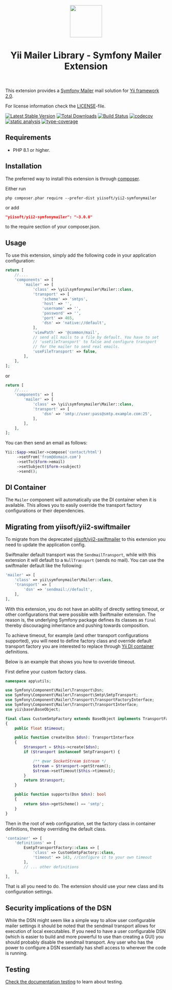 <p align="center">
    <a href="https://github.com/yiisoft" target="_blank">
        <img src="https://yiisoft.github.io/docs/images/yii_logo.svg" height="100px">
    </a>
    <h1 align="center">Yii Mailer Library - Symfony Mailer Extension</h1>
    <br>
</p>

This extension provides a [Symfony Mailer](https://symfony.com/doc/5.4/mailer.html) mail solution for [Yii framework 2.0](http://www.yiiframework.com).

For license information check the [LICENSE](LICENSE.md)-file.

[![Latest Stable Version](https://poser.pugx.org/yiisoft/yii2-symfonymailer/v/stable.png)](https://packagist.org/packages/yiisoft/yii2-symfonymailer)
[![Total Downloads](https://poser.pugx.org/yiisoft/yii2-symfonymailer/downloads.png)](https://packagist.org/packages/yiisoft/yii2-symfonymailer)
[![Build Status](https://github.com/yiisoft/yii2-symfonymailer/workflows/build/badge.svg)](https://github.com/yiisoft/yii2-symfonymailer/actions)
[![codecov](https://codecov.io/gh/yiisoft/yii2-symfonymailer/graph/badge.svg?token=XCj60xP699)](https://codecov.io/gh/yiisoft/yii2-symfonymailer)
[![static analysis](https://github.com/yiisoft/yii2-symfonymailer/actions/workflows/static.yml/badge.svg)](https://github.com/yiisoft/yii2-symfonymailer/actions/workflows/static.yml)
[![type-coverage](https://shepherd.dev/github/yiisoft/yii2-symfonymailer/coverage.svg)](https://shepherd.dev/github/yiisoft/yii2-symfonymailer)

Requirements
------------

- PHP 8.1 or higher.

Installation
------------

The preferred way to install this extension is through [composer](http://getcomposer.org/download/).

Either run

```
php composer.phar require --prefer-dist yiisoft/yii2-symfonymailer
```

or add

```json
"yiisoft/yii2-symfonymailer": "~3.0.0"
```

to the require section of your composer.json.

Usage
-----

To use this extension,  simply add the following code in your application configuration:

```php
return [
    //....
    'components' => [
        'mailer' => [
            'class' => \yii\symfonymailer\Mailer::class,            
            'transport' => [
                'scheme' => 'smtps',
                'host' => '',
                'username' => '',
                'password' => '',
                'port' => 465,
                'dsn' => 'native://default',
            ],
            'viewPath' => '@common/mail',
            // send all mails to a file by default. You have to set
            // 'useFileTransport' to false and configure transport
            // for the mailer to send real emails.
            'useFileTransport' => false,
        ],
    ],
];
```
or
```php
return [
    //....
    'components' => [
        'mailer' => [
            'class' => \yii\symfonymailer\Mailer::class,            
            'transport' => [
                'dsn' => 'smtp://user:pass@smtp.example.com:25',
            ],
        ],
    ],
];
```

You can then send an email as follows:

```php
Yii::$app->mailer->compose('contact/html')
     ->setFrom('from@domain.com')
     ->setTo($form->email)
     ->setSubject($form->subject)
     ->send();
```

DI Container
------------
The `Mailer` component will automatically use the DI container when it is available.
This allows you to easily override the transport factory configurations or their dependencies.

Migrating from yiisoft/yii2-swiftmailer
---------------------------------------

To migrate from the deprecated [yiisoft/yii2-swiftmailer](https://github.com/yiisoft/yii2-swiftmailer) to this extension you need to update the application config.

Swiftmailer default transport was the `SendmailTransport`, while with this extension it will default to a `NullTransport` (sends no mail). You can use the swiftmailer default like the following:

   ```php
   'mailer' => [
       'class' => yii\symfonymailer\Mailer::class,
       'transport' => [
           'dsn' => 'sendmail://default',
       ],
   ],
   ```
With this extension, you do not have an ability of directly setting timeout, or other configurations that were possible with Swiftmailer extension. The reason is, the underlying Symfony package defines its classes as `final` thereby discouraging inheritance and pushing towards composition. 

To achieve timeout, for example (and other transport configurations supported), you will need to define factory class and override default transport factory you are interested to replace through [Yii DI container](https://www.yiiframework.com/doc/guide/2.0/en/concept-di-container) definitions.

Below is an example that shows you how to ovveride timeout.

First define your custom factory class.

```php
namespace app\utils;

use Symfony\Component\Mailer\Transport\Dsn;
use Symfony\Component\Mailer\Transport\Smtp\SmtpTransport;
use Symfony\Component\Mailer\Transport\TransportFactoryInterface;
use Symfony\Component\Mailer\Transport\TransportInterface;
use yii\base\BaseObject;

final class CustomSmtpFactory extends BaseObject implements TransportFactoryInterface
{
    public float $timeout;

    public function create(Dsn $dsn): TransportInterface
    {
        $transport = $this->create($dsn);
        if ($transport instanceof SmtpTransport) {

            /** @var SocketStream $stream */
            $stream = $transport->getStream();
            $stream->setTimeout($this->timeout);
        }
        return $transport;
    }

    public function supports(Dsn $dsn): bool
    {
        return $dsn->getScheme() == 'smtp';
    }
}
```

Then in the root of web configuration, set the factory class in container definitions, thereby overriding the default class.

```php
'container' => [
    'definitions' => [
        EsmtpTransportFactory::class => [
            'class' => CustomSmtpFactory::class,
            'timeout' => 143, //Configure it to your own timeout
        ],
        // ... other definitions
    ],
],
  ```

That is all you need to do. The extension should use your new class and its configuration settings.

Security implications of the DSN
--------------------------------

While the DSN might seem like a simple way to allow user configurable mailer settings it should be noted that the sendmail transport allows for execution of local executables.
If you need to have a user configurable DSN (which is easier to build and more powerful to use than creating a GUI) you should probably disable the sendmail transport.
Any user who has the power to configure a DSN essentially has shell access to wherever the code is running.

## Testing

[Check the documentation testing](/docs/testing.md) to learn about testing.
